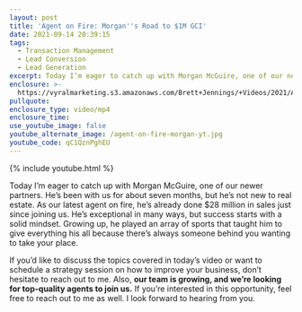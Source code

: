 ```yaml
---
layout: post
title: 'Agent on Fire: Morgan''s Road to $1M GCI'
date: 2021-09-14 20:39:15
tags:
  - Transaction Management
  - Lead Conversion
  - Lead Generation
excerpt: Today I’m eager to catch up with Morgan McGuire, one of our newer partners.
enclosure: >-
  https://vyralmarketing.s3.amazonaws.com/Brett+Jennings/+Videos/2021/Agent+on+Fire+Morgan's+Road+to+%241M+GCI.mp4
pullquote:
enclosure_type: video/mp4
enclosure_time:
use_youtube_image: false
youtube_alternate_image: /agent-on-fire-morgan-yt.jpg
youtube_code: qC1QznPghEU
---
```

{% include youtube.html %}

Today I’m eager to catch up with Morgan McGuire, one of our newer partners. He’s been with us for about seven months, but he’s not new to real estate. As our latest agent on fire, he’s already done $28 million in sales just since joining us. He’s exceptional in many ways, but success starts with a solid mindset. Growing up, he played an array of sports that taught him to give everything his all because there’s always someone behind you wanting to take your place.

If you’d like to discuss the topics covered in today’s video or want to schedule a strategy session on how to improve your business, don’t hesitate to reach out to me. Also, **our team is growing, and we’re looking for top-quality agents to join us.** If you’re interested in this opportunity, feel free to reach out to me as well. I look forward to hearing from you.
